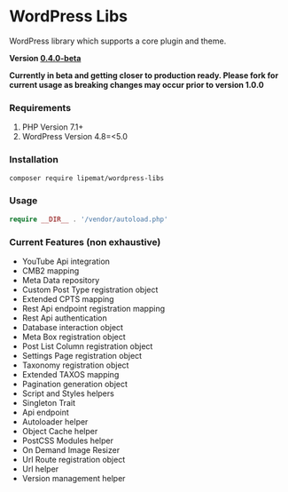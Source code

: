# WordPress Libs
WordPress library which supports a core plugin and theme.

**Version [0.4.0-beta](https://github.com/lipemat/wordpress-lipe-libs/releases/tag/0.4.0-beta)**

**Currently in beta and getting closer to production ready. Please fork for current usage as breaking changes may occur prior to version 1.0.0**

### Requirements
1. PHP Version 7.1+
2. WordPress Version 4.8=<5.0


### Installation
``` sh 
composer require lipemat/wordpress-libs
```
### Usage

``` php
require __DIR__ . '/vendor/autoload.php'
```

### Current Features (non exhaustive)
* YouTube Api integration
* CMB2 mapping
* Meta Data repository
* Custom Post Type registration object
* Extended CPTS mapping
* Rest Api endpoint registration mapping
* Rest Api authentication
* Database interaction object
* Meta Box registration object
* Post List Column registration object
* Settings Page registration object
* Taxonomy registration object
* Extended TAXOS mapping
* Pagination generation object
* Script and Styles helpers
* Singleton Trait
* Api endpoint
* Autoloader helper
* Object Cache helper
* PostCSS Modules helper
* On Demand Image Resizer
* Url Route registration object
* Url helper
* Version management helper








